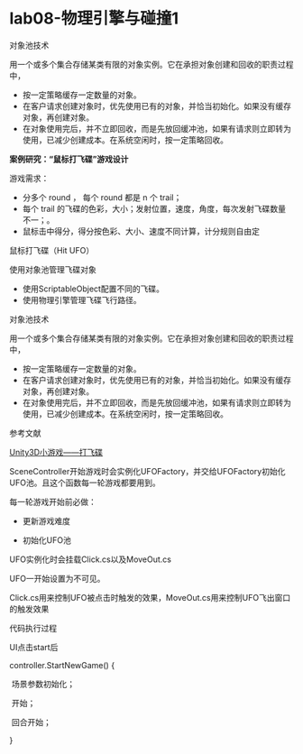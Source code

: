 # lab08-物理引擎与碰撞1



对象池技术

用一个或多个集合存储某类有限的对象实例。它在承担对象创建和回收的职责过程中，

- 按一定策略缓存一定数量的对象。
- 在客户请求创建对象时，优先使用已有的对象，并恰当初始化。如果没有缓存对象，再创建对象。
- 在对象使用完后，并不立即回收，而是先放回缓冲池，如果有请求则立即转为使用，已减少创建成本。在系统空闲时，按一定策略回收。

**案例研究：“鼠标打飞碟”游戏设计**

游戏需求：

- 分多个 round ， 每个 round 都是 n 个 trail；
- 每个 trail 的飞碟的色彩，大小；发射位置，速度，角度，每次发射飞碟数量不一；。
- 鼠标击中得分，得分按色彩、大小、速度不同计算，计分规则自由定

鼠标打飞碟（Hit UFO）

使用对象池管理飞碟对象



- 使用ScriptableObject配置不同的飞碟。
- 使用物理引擎管理飞碟飞行路径。

对象池技术

用一个或多个集合存储某类有限的对象实例。它在承担对象创建和回收的职责过程中，

- 按一定策略缓存一定数量的对象。
- 在客户请求创建对象时，优先使用已有的对象，并恰当初始化。如果没有缓存对象，再创建对象。
- 在对象使用完后，并不立即回收，而是先放回缓冲池，如果有请求则立即转为使用，已减少创建成本。在系统空闲时，按一定策略回收。

参考文献

[Unity3D小游戏——打飞碟](https://www.cnblogs.com/LC32/p/15469806.html)

SceneController开始游戏时会实例化UFOFactory，并交给UFOFactory初始化UFO池。且这个函数每一轮游戏都要用到。

每一轮游戏开始前必做：

- 更新游戏难度

- 初始化UFO池

UFO实例化时会挂载Click.cs以及MoveOut.cs

UFO一开始设置为不可见。

Click.cs用来控制UFO被点击时触发的效果，MoveOut.cs用来控制UFO飞出窗口的触发效果



代码执行过程

UI点击start后

controller.StartNewGame() {

​	场景参数初始化；

​	开始；

​	回合开始；

}
